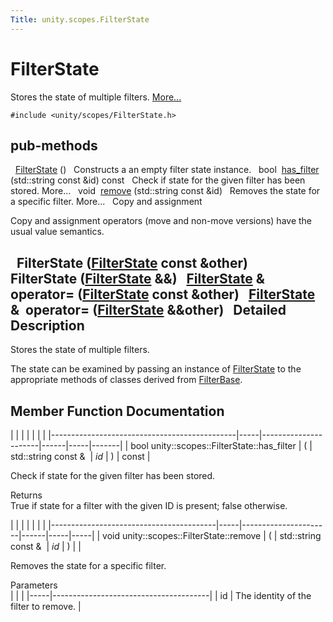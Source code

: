 ```yaml
---
Title: unity.scopes.FilterState
---
```

        
FilterState
===========

Stores the state of multiple filters. [More...](#details)

`#include <unity/scopes/FilterState.h>`

pub-methods
------------------------------------------------------

 
<a href="#a766de68bf8b5c99774dcd2f2e7e2ed39">FilterState</a> ()
 
Constructs a an empty filter state instance.
 
bool 
<a href="#a7c624fcc70cf767fdb6d6dc54e8a5015">has_filter</a> (std::string const &id) const
 
Check if state for the given filter has been stored. More...
 
void 
<a href="#a15c5759e79b6c75fcdd2cf802b6ffac2">remove</a> (std::string const &id)
 
Removes the state for a specific filter. More...
 
Copy and assignment

Copy and assignment operators (move and non-move versions) have the usual value semantics.

 
**FilterState** (<a href="index.html">FilterState</a> const &other)
 
 
**FilterState** (<a href="index.html">FilterState</a> &&)
 
<a href="index.html">FilterState</a> & 
**operator=** (<a href="index.html">FilterState</a> const &other)
 
<a href="index.html">FilterState</a> & 
**operator=** (<a href="index.html">FilterState</a> &&other)
 
<span id="details"></span>
Detailed Description
--------------------

Stores the state of multiple filters.

The state can be examined by passing an instance of <a href="index.html" title="Stores the state of multiple filters. ">FilterState</a> to the appropriate methods of classes derived from <a href="unity.scopes.FilterBase.md" title="Base class for all implementations of filters. ">FilterBase</a>.

Member Function Documentation
-----------------------------

<span id="a7c624fcc70cf767fdb6d6dc54e8a5015" class="anchor"></span>
|                                              |     |                      |      |     |       |
|----------------------------------------------|-----|----------------------|------|-----|-------|
| bool unity::scopes::FilterState::has\_filter | (   | std::string const &  | *id* | )   | const |

Check if state for the given filter has been stored.

Returns  
True if state for a filter with the given ID is present; false otherwise.

<span id="a15c5759e79b6c75fcdd2cf802b6ffac2" class="anchor"></span>
|                                         |     |                      |      |     |     |
|-----------------------------------------|-----|----------------------|------|-----|-----|
| void unity::scopes::FilterState::remove | (   | std::string const &  | *id* | )   |     |

Removes the state for a specific filter.

Parameters  
|     |                                       |
|-----|---------------------------------------|
| id  | The identity of the filter to remove. |

